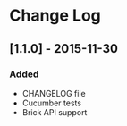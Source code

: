 # Change Log

## [1.1.0] - 2015-11-30
### Added
- CHANGELOG file
- Cucumber tests
- Brick API support
